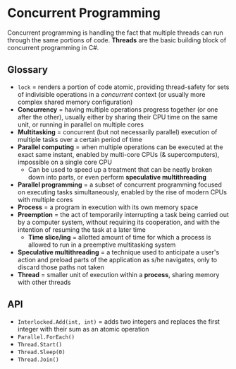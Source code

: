 # Concurrent Programming

Concurrent programming is handling the fact that multiple threads can run through the same portions of code.
**Threads** are the basic building block of concurrent programming in C#.

## Glossary

* `lock` = renders a portion of code atomic, providing thread-safety for sets of indivisible operations in a _concurrent_ context (or usually more complex shared memory configuration)
* **Concurrency** = having multiple operations progress together (or one after the other), usually either by sharing their CPU time on the same unit, or running in parallel on multiple cores
* **Multitasking** = concurrent (but not necessarily parallel) execution of multiple tasks over a certain period of time
* **Parallel computing** = when multiple operations can be executed at the exact same instant, enabled by multi-core CPUs (& supercomputers), impossible on a single core CPU
  * Can be used to speed up a treatment that can be neatly broken down into parts, or even perform **speculative multithreading**
* **Parallel programming** = a subset of concurrent programming focused on executing tasks simultaneously, enabled by the rise of modern CPUs with multiple cores
* **Process** = a program in execution with its own memory space
* **Preemption** = the act of temporarily interrupting a task being carried out by a computer system, without requiring its cooperation, and with the intention of resuming the task at a later time
  * **Time slice/ing** = allotted amount of time for which a process is allowed to run in a preemptive multitasking system
* **Speculative multithreading** = a technique used to anticipate a user's action and preload parts of the application as s/he navigates, only to discard those paths not taken
* **Thread** = smaller unit of execution within a **process**, sharing memory with other threads

## API

* `Interlocked.Add(int, int)` = adds two integers and replaces the first integer with their sum as an atomic operation
* `Parallel.ForEach()`
* `Thread.Start()`
* `Thread.Sleep(0)`
* `Thread.Join()`
